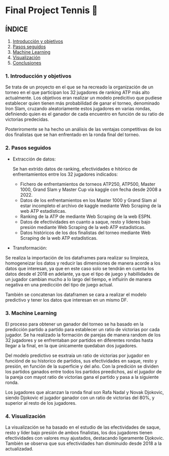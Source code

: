 # Final Project Tennis 🎾

## ÍNDICE

1. [Introducción y objetivos](#introducción-y-objetivos)
2. [Pasos seguidos](#pasos-seguidos)
3. [Machine Learning](#machine-learning)
4. [Visualización](#visualización)
5. [Conclusiones](#conclusiones)


### 1. Introducción y objetivos

Se trata de un proyecto en el que se ha recreado la organización de un torneo en el que participan los 32 jugadores de ranking ATP más alto actualmente. Los objetivos eran realizar un modelo predicitivo que pudiese establecer quien tienen más probabilidad de ganar el torneo, denominado Iron Slam, cruzando aleatoriamente estos jugadores en varias rondas, definiendo quien es el ganador de cada encuentro en función de su ratio de victorias predecidas.

Posteriromente se ha hecho un análisis de las ventajas competitivas de los dos finalistas que se han enfrentado en la ronda final del torneo.

### 2. Pasos seguidos

- Extracción de datos:

  Se han extrído datos de ranking, efectividades e hitórico de enfrentamientos entre los 32 jugadores indicados:
  - Fichero de enfrentamientos de torneos ATP250, ATP500, Master 1000, Grand Slam y Master Cup vía kaggle con fecha desde 2008 a 2022.
  - Datos de los enfrentamientos en los Master 1000 y Grand Slam al estar incompleto el archivo de kaggle mediante Web Scraping de la web ATP estadísticas.
  - Ranking de la ATP de mediante Web Scraping de la web ESPN.
  - Datos de efectividades en cuanto a saque, resto y líderes bajo presión mediante Web Scraping de la web ATP estadísticas.
  - Datos históricos de los dos finalistas del torneo mediante Web Scraping de la web ATP estadísticas.

- Transformación:
  
Se realiza la importación de los dataframes para realizar su limpieza, homogeneizar los datos y reducir las dimensiones de manera acorde a los datos que interesan, ya que en este caso solo se tendrán en cuenta los datos desde el 2018 en adelante, ya que el tipo de juego y habillidades de un jugador cambian mucho a lo largo del tiempo, e influirín de manera negativa en una predicción del tipo de juego actual.

También se concatenan los dataframen se cara a realizar el modelo predictivo y tener los datos que interesan en un mismo DF.

### 3. Machine Learning

El proceso para obtener un ganador del torneo se ha basado en la predicción partido a partido para establecer un ratio de victorias por cada jugador.
Se ha realizado la formación de parejas de manera random de los 32 jugadores y se enfrentaban por partidos en diferentes rondas hasta llegar a la final, en la que únicamente quedaban dos jugadores.

Del modelo predictivo se esxtraía un ratio de victorias por jugador en funciónd de su hístorico de partidos, sus efectividades en saque, resto y presión, en función de la superficie y del año. Con la predición se dividen los partidos ganados entre todos los partidos preedichos, así el jugador de la pareja con mayot ratio de victorias gana el partido y pasa a la siguiente ronda.

Los jugadores que alcanzan la ronda final son Rafa Nadal y Novak Djokovic, siendo Djokovic el jugador ganador con un ratio de victorias del 80%, y superior al resto de los jugadores.

### 4. Visualización

La visualización se ha basado en el estudio de las efectividades de saque, resto y líder bajo presión de ambos finalistas, los dos jugadores tienen efectividades con valores muy ajustados, destacando ligeramente Djokovic. También se observa que sus efectividades han disminuido desde 2018 a la actualizadad.



 
 
 
